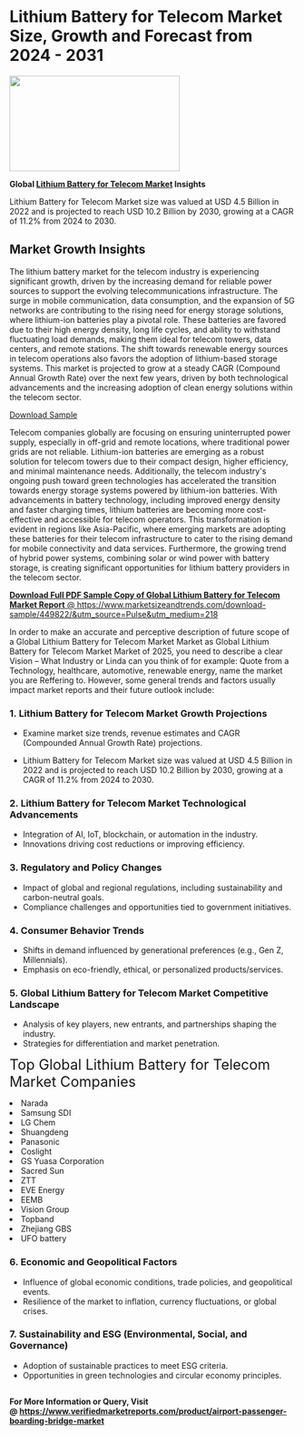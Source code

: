 <H1>Lithium Battery for Telecom Market Size, Growth and Forecast from 2024 - 2031</H1><img class="aligncenter size-medium wp-image-584254" src="https://thirdeyenews.in/wp-content/uploads/2024/09/Global-Market-Research-300x168.jpeg" alt="" width="300" height="168" /><p><strong>Global&nbsp;<a href="https://www.marketsizeandtrends.com/download-sample/449822/&amp;utm_source=Pulse&amp;utm_medium=218">Lithium Battery for Telecom Market</a> Insights</strong></p><p>Lithium Battery for Telecom Market size was valued at USD 4.5 Billion in 2022 and is projected to reach USD 10.2 Billion by 2030, growing at a CAGR of 11.2% from 2024 to 2030.</p><p><h2>Market Growth Insights</h2> <p>The lithium battery market for the telecom industry is experiencing significant growth, driven by the increasing demand for reliable power sources to support the evolving telecommunications infrastructure. The surge in mobile communication, data consumption, and the expansion of 5G networks are contributing to the rising need for energy storage solutions, where lithium-ion batteries play a pivotal role. These batteries are favored due to their high energy density, long life cycles, and ability to withstand fluctuating load demands, making them ideal for telecom towers, data centers, and remote stations. The shift towards renewable energy sources in telecom operations also favors the adoption of lithium-based storage systems. This market is projected to grow at a steady CAGR (Compound Annual Growth Rate) over the next few years, driven by both technological advancements and the increasing adoption of clean energy solutions within the telecom sector.</p> <p><a href="download-link">Download Sample</a></p> <p>Telecom companies globally are focusing on ensuring uninterrupted power supply, especially in off-grid and remote locations, where traditional power grids are not reliable. Lithium-ion batteries are emerging as a robust solution for telecom towers due to their compact design, higher efficiency, and minimal maintenance needs. Additionally, the telecom industry's ongoing push toward green technologies has accelerated the transition towards energy storage systems powered by lithium-ion batteries. With advancements in battery technology, including improved energy density and faster charging times, lithium batteries are becoming more cost-effective and accessible for telecom operators. This transformation is evident in regions like Asia-Pacific, where emerging markets are adopting these batteries for their telecom infrastructure to cater to the rising demand for mobile connectivity and data services. Furthermore, the growing trend of hybrid power systems, combining solar or wind power with battery storage, is creating significant opportunities for lithium battery providers in the telecom sector.</p> <p><a href="get-more-link"></p><p><span class=""><strong>Download Full PDF Sample Copy of Global Lithium Battery for Telecom Market Report</strong> @ <a href="https://www.marketsizeandtrends.com/download-sample/449822/&amp;utm_source=Pulse&amp;utm_medium=218" target="_blank">https://www.marketsizeandtrends.com/download-sample/449822/&amp;utm_source=Pulse&amp;utm_medium=218</a></span></p><p>In order to make an accurate and perceptive description of future scope of a Global&nbsp;Lithium Battery for Telecom Market Market as Global&nbsp;Lithium Battery for Telecom Market Market of 2025, you need to describe a clear Vision &ndash; What Industry or Linda can you think of for example: Quote from a Technology, healthcare, automotive, renewable energy, name the market you are Reffering to. However, some general trends and factors usually impact market reports and their future outlook include:</p><h3>1.&nbsp;<strong>Lithium Battery for Telecom Market Growth Projections</strong></h3><ul><li>Examine market size trends, revenue estimates and CAGR (Compounded Annual Growth Rate) projections.</li><li><p>Lithium Battery for Telecom Market size was valued at USD 4.5 Billion in 2022 and is projected to reach USD 10.2 Billion by 2030, growing at a CAGR of 11.2% from 2024 to 2030.</p></li></ul><h3>2.&nbsp;<strong>Lithium Battery for Telecom Market Technological Advancements</strong></h3><ul><li>Integration of AI, IoT, blockchain, or automation in the industry.</li><li>Innovations driving cost reductions or improving efficiency.</li></ul><h3>3.&nbsp;<strong>Regulatory and Policy Changes</strong></h3><ul><li>Impact of global and regional regulations, including sustainability and carbon-neutral goals.</li><li>Compliance challenges and opportunities tied to government initiatives.</li></ul><h3>4.&nbsp;<strong>Consumer Behavior Trends</strong></h3><ul><li>Shifts in demand influenced by generational preferences (e.g., Gen Z, Millennials).</li><li>Emphasis on eco-friendly, ethical, or personalized products/services.</li></ul><h3>5.&nbsp;<strong>Global Lithium Battery for Telecom Market Competitive Landscape</strong></h3><ul><li>Analysis of key players, new entrants, and partnerships shaping the industry.</li><li>Strategies for differentiation and market penetration.</li></ul><p data-pm-slice="1 1 []"><span style="color: inherit; font-family: inherit; font-size: 25px;">Top Global Lithium Battery for Telecom Market Companies</span></p><div class="" data-test-id=""><p><li>Narada</li><li> Samsung SDI</li><li> LG Chem</li><li> Shuangdeng</li><li> Panasonic</li><li> Coslight</li><li> GS Yuasa Corporation</li><li> Sacred Sun</li><li> ZTT</li><li> EVE Energy</li><li> EEMB</li><li> Vision Group</li><li> Topband</li><li> Zhejiang GBS</li><li> UFO battery</li></p></div><h3>6.&nbsp;<strong>Economic and Geopolitical Factors</strong></h3><ul><li>Influence of global economic conditions, trade policies, and geopolitical events.</li><li>Resilience of the market to inflation, currency fluctuations, or global crises.</li></ul><h3>7.&nbsp;<strong>Sustainability and ESG (Environmental, Social, and Governance)</strong></h3><ul><li>Adoption of sustainable practices to meet ESG criteria.</li><li>Opportunities in green technologies and circular economy principles.</li></ul><h2><strong style="font-size: 14px;">For More Information or Query, Visit @&nbsp;</strong><a style="background-color: #ffffff; font-size: 14px;" href="https://www.marketsizeandtrends.com/report/lithium-battery-for-telecom-market/" target="_blank">https://www.verifiedmarketreports.com/product/airport-passenger-boarding-bridge-market</a></h2>
